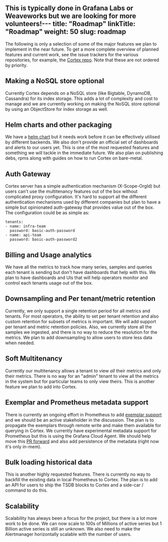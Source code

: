  This is typically done in Grafana Labs or Weaveworks but we are looking for more volunteers!---
title: "Roadmap"
linkTitle: "Roadmap"
weight: 50
slug: roadmap
---

The following is only a selection of some of the major features we plan to implement in the near future. To get a more complete overview of planned features and current work, see the issue trackers for the various repositories, for example, the [Cortex repo](https://github.com/cortexproject/cortex/issues). Note that these are not ordered by priority.

## Making a NoSQL store optional

Currently Cortex depends on a NoSQL store (like Bigtable, DynamoDB, Cassandra) for its index storage. This adds a lot of complexity and cost to manage and we are currently working on making the NoSQL store optional by using an ObjectStore for index storage as well.

## Helm charts and other packaging

We have a [helm chart](https://github.com/cortexproject/cortex-helm-chart) but it needs work before it can be effectively utilised by different backends. We also don't provide an official set of dashboards and alerts to our users yet. This is one of the most requested features and something we will tackle in the immediate future. We also plan on publishing debs, rpms along with guides on how to run Cortex on bare-metal.

## Auth Gateway

Cortex server has a simple authentication mechanism (X-Scope-OrgId) but users can't use the multitenancy features out of the box without complicated proxy configuration. It's hard to support all the different authentication mechanisms used by different companies but plan to have a simple but opinionated auth-gateway that provides value out of the box. The configuration could be as simple as:

```
tenants:
- name: infra-team
  password: basic-auth-password
- name: api-team
  password: basic-auth-password2
```

## Billing and Usage analytics

We have all the metrics to track how many series, samples and queries each tenant is sending but don't have dashboards that help with this. We plan to have dashboards and UIs that will help operators monitor and control each tenants usage out of the box.

## Downsampling and Per tenant/metric retention

Currently, we only support a single retention period for all metrics and tenants. For most operators, the ability to set per tenant retention and also custom retention for subsets of metrics is important. We will add support per tenant and metric retention policies. Also, we currently store all the samples we ingested, and there is no way to reduce the resolution for the metrics. We plan to add downsampling to allow users to store less data when needed.

## Soft Multitenancy

Currently our multitenancy allows a tenant to view _all_ their metrics and only their metrics. There is no way for an "admin" tenant to view all the metrics in the system but for particular teams to only view theirs. This is another feature we plan to add into Cortex.

## Exemplar and Prometheus metadata support

There is currently an ongoing effort in Prometheus to add [exemplar support](https://docs.google.com/document/d/1ymZlc9yuTj8GvZyKz1r3KDRrhaOjZ1W1qZVW_5Gj7gA/edit) and we should be an active stakeholder in the discussion. The plan is to propagate the exemplars through remote write and make them available for querying in Cortex. We currently have experimental metadata support for Prometheus but this is using the Grafana Cloud Agent. We should help move this [PR forward](https://github.com/prometheus/prometheus/pull/6815) and also add persistence of the metadata (right now it's only in-mem).

## Bulk loading historical data

This is another highly requested features. There is currently no way to backfill the existing data in local Prometheus to Cortex. The plan is to add an API for users to ship the TSDB blocks to Cortex and a side-car / command to do this.

## Scalability

Scalability has always been a focus for the project, but there is a lot more work to be done. We can now scale to 100s of Millions of active series but 1 Billion active series is still an unknown. We also need to make the Alertmanager horizontally scalable with the number of users.
